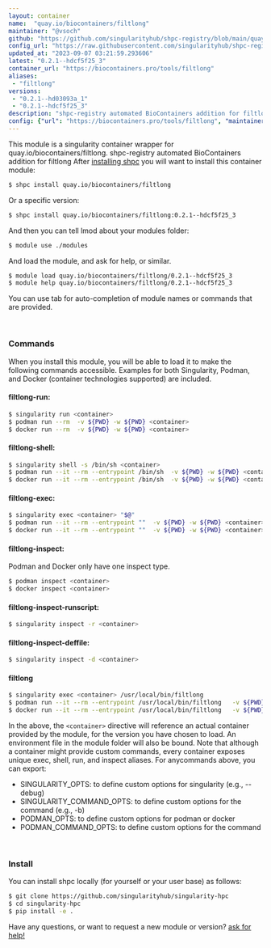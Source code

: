 ```yaml
---
layout: container
name:  "quay.io/biocontainers/filtlong"
maintainer: "@vsoch"
github: "https://github.com/singularityhub/shpc-registry/blob/main/quay.io/biocontainers/filtlong/container.yaml"
config_url: "https://raw.githubusercontent.com/singularityhub/shpc-registry/main/quay.io/biocontainers/filtlong/container.yaml"
updated_at: "2023-09-07 03:21:59.293606"
latest: "0.2.1--hdcf5f25_3"
container_url: "https://biocontainers.pro/tools/filtlong"
aliases:
 - "filtlong"
versions:
 - "0.2.1--hd03093a_1"
 - "0.2.1--hdcf5f25_3"
description: "shpc-registry automated BioContainers addition for filtlong"
config: {"url": "https://biocontainers.pro/tools/filtlong", "maintainer": "@vsoch", "description": "shpc-registry automated BioContainers addition for filtlong", "latest": {"0.2.1--hdcf5f25_3": "sha256:4cb81b47e89b1f97ec8c6b6edee723d2fb9e6c79acbeab2e3101dcb9bbf7b3d8"}, "tags": {"0.2.1--hd03093a_1": "sha256:e53a2eb7c9880047f0767fe8315696265d14d2bf575aac973b4e72a2448b494b", "0.2.1--hdcf5f25_3": "sha256:4cb81b47e89b1f97ec8c6b6edee723d2fb9e6c79acbeab2e3101dcb9bbf7b3d8"}, "docker": "quay.io/biocontainers/filtlong", "aliases": {"filtlong": "/usr/local/bin/filtlong"}}
---
```


This module is a singularity container wrapper for quay.io/biocontainers/filtlong.
shpc-registry automated BioContainers addition for filtlong
After [installing shpc](#install) you will want to install this container module:


```bash
$ shpc install quay.io/biocontainers/filtlong
```

Or a specific version:

```bash
$ shpc install quay.io/biocontainers/filtlong:0.2.1--hdcf5f25_3
```

And then you can tell lmod about your modules folder:

```bash
$ module use ./modules
```

And load the module, and ask for help, or similar.

```bash
$ module load quay.io/biocontainers/filtlong/0.2.1--hdcf5f25_3
$ module help quay.io/biocontainers/filtlong/0.2.1--hdcf5f25_3
```

You can use tab for auto-completion of module names or commands that are provided.

<br>

### Commands

When you install this module, you will be able to load it to make the following commands accessible.
Examples for both Singularity, Podman, and Docker (container technologies supported) are included.

#### filtlong-run:

```bash
$ singularity run <container>
$ podman run --rm  -v ${PWD} -w ${PWD} <container>
$ docker run --rm  -v ${PWD} -w ${PWD} <container>
```

#### filtlong-shell:

```bash
$ singularity shell -s /bin/sh <container>
$ podman run --it --rm --entrypoint /bin/sh  -v ${PWD} -w ${PWD} <container>
$ docker run --it --rm --entrypoint /bin/sh  -v ${PWD} -w ${PWD} <container>
```

#### filtlong-exec:

```bash
$ singularity exec <container> "$@"
$ podman run --it --rm --entrypoint ""  -v ${PWD} -w ${PWD} <container> "$@"
$ docker run --it --rm --entrypoint ""  -v ${PWD} -w ${PWD} <container> "$@"
```

#### filtlong-inspect:

Podman and Docker only have one inspect type.

```bash
$ podman inspect <container>
$ docker inspect <container>
```

#### filtlong-inspect-runscript:

```bash
$ singularity inspect -r <container>
```

#### filtlong-inspect-deffile:

```bash
$ singularity inspect -d <container>
```


#### filtlong

```bash
$ singularity exec <container> /usr/local/bin/filtlong
$ podman run --it --rm --entrypoint /usr/local/bin/filtlong   -v ${PWD} -w ${PWD} <container> -c " $@"
$ docker run --it --rm --entrypoint /usr/local/bin/filtlong   -v ${PWD} -w ${PWD} <container> -c " $@"
```



In the above, the `<container>` directive will reference an actual container provided
by the module, for the version you have chosen to load. An environment file in the
module folder will also be bound. Note that although a container
might provide custom commands, every container exposes unique exec, shell, run, and
inspect aliases. For anycommands above, you can export:

 - SINGULARITY_OPTS: to define custom options for singularity (e.g., --debug)
 - SINGULARITY_COMMAND_OPTS: to define custom options for the command (e.g., -b)
 - PODMAN_OPTS: to define custom options for podman or docker
 - PODMAN_COMMAND_OPTS: to define custom options for the command

<br>

### Install

You can install shpc locally (for yourself or your user base) as follows:

```bash
$ git clone https://github.com/singularityhub/singularity-hpc
$ cd singularity-hpc
$ pip install -e .
```

Have any questions, or want to request a new module or version? [ask for help!](https://github.com/singularityhub/singularity-hpc/issues)